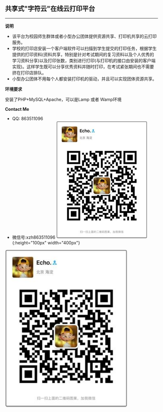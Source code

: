 ## 共享式"字符云"在线云打印平台 

----------

 **说明**
 * 该平台为校园师生群体或者小型办公团体提供资源共享、打印机共享的云打印服务。
 * 学校的打印店安装一个客户端软件可以扫描到学生提交的打印任务，根据学生提供的打印资料(资料共享，特别是针对考试期间的复习资料以及个人优秀的学习资料分享)以及打印张数，类别进行打印(与打印机的接口由安装的客户端实现)。这样学生既可以分享优秀资料并随时打印，在考试紧张期间也不需要挤在打印店排队。
 * 小型办公团体不用每个人都安装打印机的驱动，并且可以实现团体资源共享。

**环境要求**

 安装了PHP+MySQL+Apache，可以是Lamp 或者 Wamp环境
 
 **Contact Me**
 * QQ: 863511096
 * 微信号:xzh863511096
 !["img-w300"](https://github.com/echo-bupt/cloudprint/blob/master/wx.jpg "微信二维码"){:height="100px" width="400px"}
 <img src="https://github.com/echo-bupt/cloudprint/blob/master/wx.jpg" width = "80%" />
  

